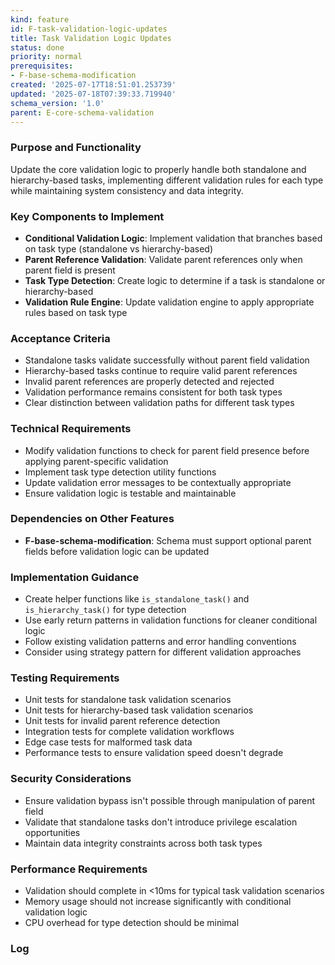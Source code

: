 ```yaml
---
kind: feature
id: F-task-validation-logic-updates
title: Task Validation Logic Updates
status: done
priority: normal
prerequisites:
- F-base-schema-modification
created: '2025-07-17T18:51:01.253739'
updated: '2025-07-18T07:39:33.719940'
schema_version: '1.0'
parent: E-core-schema-validation
---
```

### Purpose and Functionality
Update the core validation logic to properly handle both standalone and hierarchy-based tasks, implementing different validation rules for each type while maintaining system consistency and data integrity.

### Key Components to Implement
- **Conditional Validation Logic**: Implement validation that branches based on task type (standalone vs hierarchy-based)
- **Parent Reference Validation**: Validate parent references only when parent field is present
- **Task Type Detection**: Create logic to determine if a task is standalone or hierarchy-based
- **Validation Rule Engine**: Update validation engine to apply appropriate rules based on task type

### Acceptance Criteria
- Standalone tasks validate successfully without parent field validation
- Hierarchy-based tasks continue to require valid parent references
- Invalid parent references are properly detected and rejected
- Validation performance remains consistent for both task types
- Clear distinction between validation paths for different task types

### Technical Requirements
- Modify validation functions to check for parent field presence before applying parent-specific validation
- Implement task type detection utility functions
- Update validation error messages to be contextually appropriate
- Ensure validation logic is testable and maintainable

### Dependencies on Other Features
- **F-base-schema-modification**: Schema must support optional parent fields before validation logic can be updated

### Implementation Guidance
- Create helper functions like `is_standalone_task()` and `is_hierarchy_task()` for type detection
- Use early return patterns in validation functions for cleaner conditional logic
- Follow existing validation patterns and error handling conventions
- Consider using strategy pattern for different validation approaches

### Testing Requirements
- Unit tests for standalone task validation scenarios
- Unit tests for hierarchy-based task validation scenarios
- Unit tests for invalid parent reference detection
- Integration tests for complete validation workflows
- Edge case tests for malformed task data
- Performance tests to ensure validation speed doesn't degrade

### Security Considerations
- Ensure validation bypass isn't possible through manipulation of parent field
- Validate that standalone tasks don't introduce privilege escalation opportunities
- Maintain data integrity constraints across both task types

### Performance Requirements
- Validation should complete in <10ms for typical task validation scenarios
- Memory usage should not increase significantly with conditional validation logic
- CPU overhead for type detection should be minimal

### Log

